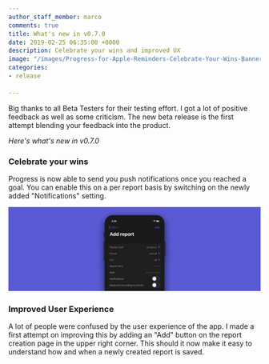 ```yaml
---
author_staff_member: marco
comments: true
title: What's new in v0.7.0
date: 2019-02-25 06:35:00 +0000
description: Celebrate your wins and improved UX
image: "/images/Progress-for-Apple-Reminders-Celebrate-Your-Wins-Banner.gif"
categories:
- release

---
```

Big thanks to all Beta Testers for their testing effort. I got a lot of positive feedback as well as some criticism. The new beta release is the first attempt blending your feedback into the  product.

_Here's what's new in v0.7.0_

### Celebrate your wins

Progress is now able to send you push notifications once you reached a goal. You can enable this on a per report basis by switching on the newly added "Notifications" setting.

![](/images/Progress-for-Apple-Reminders-Whats-New-v0.7.0.jpg)

### Improved User Experience

A lot of people were confused by the user experience of the app. I made a first attempt on improving this by adding an "Add" button on the report creation page in the upper right corner. This should it now make it easy to understand how and when a newly created report is saved.